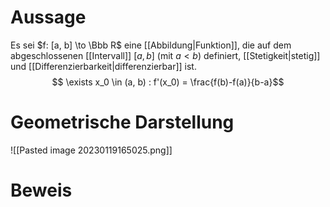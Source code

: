 # Aussage
Es sei $f: [a, b] \to \Bbb R$ eine [[Abbildung|Funktion]], die auf dem abgeschlossenen [[Intervall]] $[a,b]$ (mit $a < b$) definiert, [[Stetigkeit|stetig]] und [[Differenzierbarkeit|differenzierbar]] ist. 
$$ \exists x_0 \in (a, b) : f'(x_0) = \frac{f(b)-f(a)}{b-a}$$
# Geometrische Darstellung
![[Pasted image 20230119165025.png]]

# Beweis